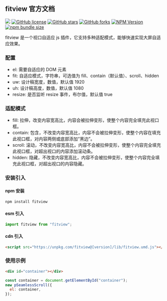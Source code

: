 ## fitview 官方文档

[![](https://img.shields.io/badge/GitHub-E34C26.svg)](https://github.com/pbstar/fitview)
[![GitHub license](https://img.shields.io/github/license/pbstar/fitview?style=flat&color=109BCD)](https://github.com/pbstar/fitview?tab=MIT-1-ov-file#readme)
[![GitHub stars](https://img.shields.io/github/stars/pbstar/fitview?style=flat&color=d48806)](https://github.com/pbstar/fitview/stargazers)
[![GitHub forks](https://img.shields.io/github/forks/pbstar/fitview?style=flat&color=C6538C)](https://github.com/pbstar/fitview/forks)
[![NPM Version](https://img.shields.io/npm/v/fitview?style=flat&color=d4b106)](https://www.npmjs.com/package/fitview)
[![npm bundle size](https://img.shields.io/bundlephobia/min/fitview?style=flat&color=41B883)](https://www.npmjs.com/package/fitview)

fitview 是一个视口自适应 js 插件，它支持多种适配模式，能够快速实现大屏自适应效果。

### 配置

- el: 需要自适应的 DOM 元素
- fit: 自适应模式，字符串，可选值为 fill、contain（默认值）、scroll、hidden
- uw: 设计稿宽度，数值，默认值 1920
- uh: 设计稿高度，数值，默认值 1080
- resize: 是否监听 resize 事件，布尔值，默认值 true

### 适配模式

- fill: 拉伸，改变内容宽高比，内容会被拉伸变形，使整个内容完全填充此视口框。
- contain: 包含，不改变内容宽高比，内容不会被拉伸变形，使整个内容在填充此视口框，对内容两侧或底部添加“黑边”。
- scroll: 滚动，不改变内容宽高比，内容不会被拉伸变形，使整个内容完全填充此视口框，对超出视口的内容添加滚动条。
- hidden: 隐藏，不改变内容宽高比，内容不会被拉伸变形，使整个内容完全填充此视口框，对超出视口的内容隐藏。

### 安装引入

#### npm 安装

```bash
npm install fitview
```

#### esm 引入

```javascript
import fitview from "fitview";
```

#### cdn 引入

```html
<script src="https://unpkg.com/fitview@[version]/lib/fitview.umd.js"></script>
```

### 使用示例

```html
<div id="container"></div>
```

```javascript
const container = document.getElementById("container");
new pSeamlessScroll({
  el: container,
});
```
